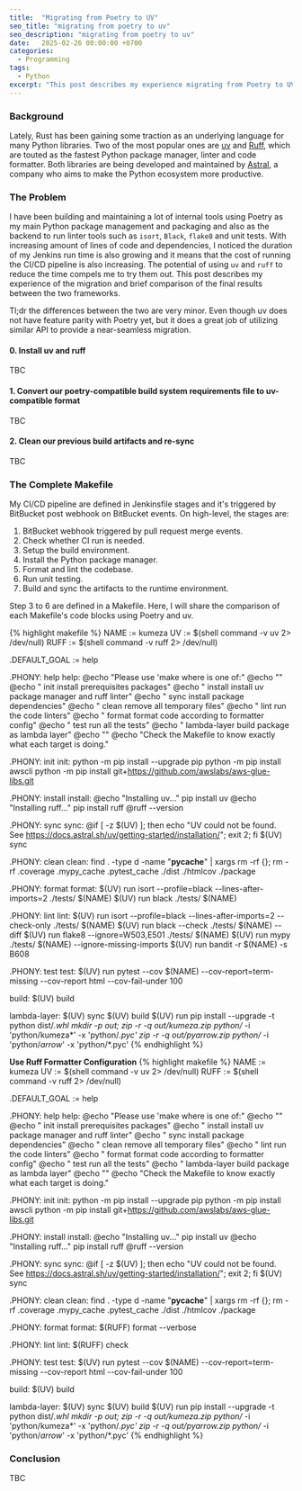 ```yaml
---
title:  "Migrating from Poetry to UV"
seo_title: "migrating from poetry to uv"
seo_description: "migrating from poetry to uv"
date:   2025-02-26 00:00:00 +0700
categories:
  - Programming
tags:
  - Python
excerpt: "This post describes my experience migrating from Poetry to UV (+Ruff) as my Python packaging and build framework."
---
```

### Background
Lately, Rust has been gaining some traction as an underlying language for many Python libraries. Two of the most popular ones are [uv](https://astral.sh/blog/uv) and [Ruff](https://docs.astral.sh/ruff/?ref=blog.jerrycodes.com), which are touted as the fastest Python package manager, linter and code formatter. Both libraries are being developed and maintained by [Astral](https://astral.sh), a company who aims to make the Python ecosystem more productive.

### The Problem
I have been building and maintaining a lot of internal tools using  Poetry as my main Python package management and packaging and also as the backend to run linter tools such as `isort`, `Black`, `flake8` and unit tests. With increasing amount of lines of code and dependencies, I noticed the duration of my Jenkins run time is also growing and it means that the cost of running the CI/CD pipeline is also increasing. The potential of using `uv` and `ruff` to reduce the time compels me to try them out. This post describes my experience of the migration and brief comparison of the final results between the two frameworks.

Tl;dr the differences between the two are very minor. Even though uv does not have feature parity with Poetry yet, but it does a great job of utilizing similar API to provide a near-seamless migration. 

#### 0. Install uv and ruff
TBC

#### 1. Convert our poetry-compatible build system requirements file to uv-compatible format
TBC

#### 2. Clean our previous build artifacts and re-sync
TBC  

### The Complete Makefile
My CI/CD pipeline are defined in Jenkinsfile stages and it's triggered by BitBucket post webhook on BitBucket events. On high-level, the stages are:

1. BitBucket webhook triggered by pull request merge events.
2. Check whether CI run is needed.
3. Setup the build environment.
4. Install the Python package manager.
5. Format and lint the codebase.
6. Run unit testing.
7. Build and sync the artifacts to the runtime environment.

Step 3 to 6 are defined in a Makefile. Here, I will share the comparison of each Makefile's code blocks using Poetry 
and uv.

{% highlight makefile %}
NAME := kumeza
UV := $(shell command -v uv 2> /dev/null)
RUFF := $(shell command -v ruff 2> /dev/null)

.DEFAULT_GOAL := help

.PHONY: help
help:
		@echo "Please use 'make <target> where <target> is one of:"
		@echo ""
		@echo " init				install prerequisites packages"
		@echo "	install				install uv package manager and ruff linter"
		@echo "	sync				install package dependencies"
		@echo "	clean				remove all temporary files"
		@echo "	lint				run the code linters"
		@echo "	format				format code according to formatter config"
		@echo "	test 				run all the tests"
		@echo " lambda-layer		build package as lambda layer"
		@echo ""
		@echo "Check the Makefile to know exactly what each target is doing."

.PHONY: init
init:
		python -m pip install --upgrade pip
		python -m pip install awscli
		python -m pip install git+https://github.com/awslabs/aws-glue-libs.git
		
.PHONY: install
install:
		@echo "Installing uv..."
		pip install uv
		@echo "Installing ruff..."
		pip install ruff
		@ruff --version

.PHONY: sync
sync:
		@if [ -z $(UV) ]; then echo "UV could not be found. See https://docs.astral.sh/uv/getting-started/installation/"; exit 2; fi
		$(UV) sync

.PHONY: clean
clean:
		find . -type d -name "__pycache__" | xargs rm -rf {};
		rm -rf .coverage .mypy_cache .pytest_cache ./dist ./htmlcov ./package

.PHONY: format
format: 
		$(UV) run isort --profile=black --lines-after-imports=2 ./tests/ $(NAME)
		$(UV) run black ./tests/ $(NAME)

.PHONY: lint
lint: 
		$(UV) run isort --profile=black --lines-after-imports=2 --check-only ./tests/ $(NAME)
		$(UV) run black --check ./tests/ $(NAME) --diff
		$(UV) run flake8 --ignore=W503,E501 ./tests/ $(NAME)
		$(UV) run mypy ./tests/ $(NAME) --ignore-missing-imports
		$(UV) run bandit -r $(NAME) -s B608

.PHONY: test
test: 
		$(UV) run pytest --cov $(NAME) --cov-report=term-missing --cov-report html --cov-fail-under 100 

build:
		$(UV) build

lambda-layer:
		$(UV) sync
		$(UV) build
		$(UV) run pip install --upgrade -t python dist/*.whl
		mkdir -p out; zip -r -q out/kumeza.zip python/* -i 'python/kumeza*' -x 'python/*.pyc'
		zip -r -q out/pyarrow.zip python/* -i 'python/*arrow*' -x 'python/*.pyc'
{% endhighlight %}

**Use Ruff Formatter Configuration**
{% highlight makefile %}
NAME := kumeza
UV := $(shell command -v uv 2> /dev/null)
RUFF := $(shell command -v ruff 2> /dev/null)

.DEFAULT_GOAL := help

.PHONY: help
help:
		@echo "Please use 'make <target> where <target> is one of:"
		@echo ""
		@echo " init				install prerequisites packages"
		@echo "	install				install uv package manager and ruff linter"
		@echo "	sync				install package dependencies"
		@echo "	clean				remove all temporary files"
		@echo "	lint				run the code linters"
		@echo "	format				format code according to formatter config"
		@echo "	test 				run all the tests"
		@echo " lambda-layer		build package as lambda layer"
		@echo ""
		@echo "Check the Makefile to know exactly what each target is doing."

.PHONY: init
init:
		python -m pip install --upgrade pip
		python -m pip install awscli
		python -m pip install git+https://github.com/awslabs/aws-glue-libs.git
		
.PHONY: install
install:
		@echo "Installing uv..."
		pip install uv
		@echo "Installing ruff..."
		pip install ruff
		@ruff --version

.PHONY: sync
sync:
		@if [ -z $(UV) ]; then echo "UV could not be found. See https://docs.astral.sh/uv/getting-started/installation/"; exit 2; fi
		$(UV) sync

.PHONY: clean
clean:
		find . -type d -name "__pycache__" | xargs rm -rf {};
		rm -rf .coverage .mypy_cache .pytest_cache ./dist ./htmlcov ./package

.PHONY: format
format: 
		$(RUFF) format --verbose

.PHONY: lint
lint: 
		$(RUFF) check

.PHONY: test
test: 
		$(UV) run pytest --cov $(NAME) --cov-report=term-missing --cov-report html --cov-fail-under 100 

build:
		$(UV) build

lambda-layer:
		$(UV) sync
		$(UV) build
		$(UV) run pip install --upgrade -t python dist/*.whl
		mkdir -p out; zip -r -q out/kumeza.zip python/* -i 'python/kumeza*' -x 'python/*.pyc'
		zip -r -q out/pyarrow.zip python/* -i 'python/*arrow*' -x 'python/*.pyc'
{% endhighlight %}

### Conclusion
TBC
